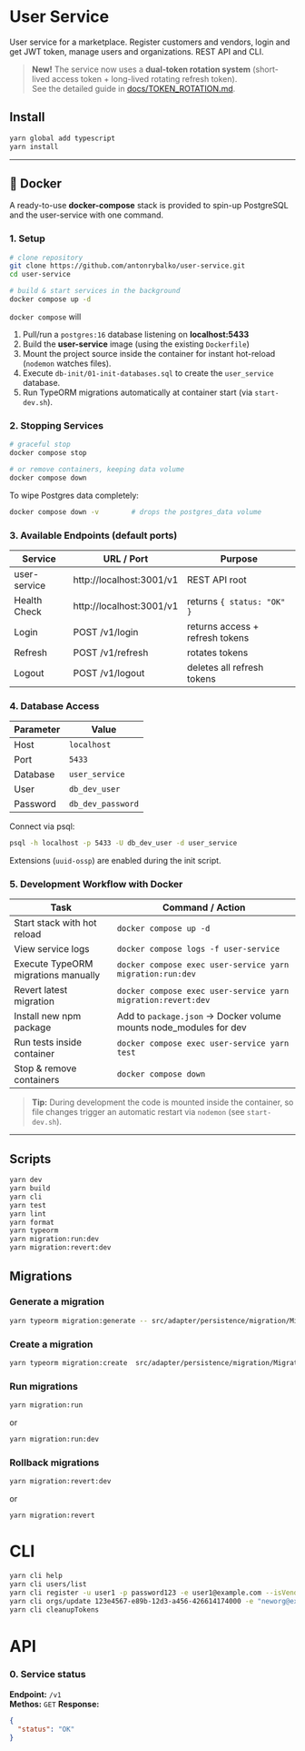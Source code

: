 # User Service

User service for a marketplace. Register customers and vendors, login and get JWT token, manage users and organizations. REST API and CLI.

> **New!**  The service now uses a **dual-token rotation system** (short-lived access token + long-lived rotating refresh token).  
> See the detailed guide in [docs/TOKEN_ROTATION.md](docs/TOKEN_ROTATION.md).

## Install

```bash
yarn global add typescript
yarn install
```

---

## 🐳 Docker

A ready-to-use **docker-compose** stack is provided to spin-up PostgreSQL and the user-service with one command.

### 1. Setup

```bash
# clone repository
git clone https://github.com/antonrybalko/user-service.git
cd user-service

# build & start services in the background
docker compose up -d
```

`docker compose` will

1. Pull/run a `postgres:16` database listening on **localhost:5433**  
2. Build the **user-service** image (using the existing `Dockerfile`)  
3. Mount the project source inside the container for instant hot-reload (`nodemon` watches files).  
4. Execute `db-init/01-init-databases.sql` to create the `user_service` database.  
5. Run TypeORM migrations automatically at container start (via `start-dev.sh`).

### 2. Stopping Services

```bash
# graceful stop
docker compose stop

# or remove containers, keeping data volume
docker compose down
```

To wipe Postgres data completely:

```bash
docker compose down -v        # drops the postgres_data volume
```

### 3. Available Endpoints (default ports)

| Service      | URL / Port        | Purpose                    |
|--------------|-------------------|----------------------------|
| user-service | http://localhost:3001/v1 | REST API root           |
| Health Check | http://localhost:3001/v1 | returns `{ status: "OK" }` |
| Login        | POST /v1/login    | returns access + refresh tokens |
| Refresh      | POST /v1/refresh  | rotates tokens            |
| Logout       | POST /v1/logout   | deletes all refresh tokens |

### 4. Database Access

| Parameter      | Value                |
|----------------|----------------------|
| Host           | `localhost`          |
| Port           | `5433`               |
| Database       | `user_service`       |
| User           | `db_dev_user`        |
| Password       | `db_dev_password`    |

Connect via psql:

```bash
psql -h localhost -p 5433 -U db_dev_user -d user_service
```

Extensions (`uuid-ossp`) are enabled during the init script.

### 5. Development Workflow with Docker

| Task                                    | Command / Action                                                |
|-----------------------------------------|-----------------------------------------------------------------|
| Start stack with hot reload             | `docker compose up -d`                                          |
| View service logs                       | `docker compose logs -f user-service`                           |
| Execute TypeORM migrations manually     | `docker compose exec user-service yarn migration:run:dev`       |
| Revert latest migration                 | `docker compose exec user-service yarn migration:revert:dev`    |
| Install new npm package                 | Add to `package.json` → Docker volume mounts node_modules for dev |
| Run tests inside container              | `docker compose exec user-service yarn test`                    |
| Stop & remove containers                | `docker compose down`                                           |

> **Tip:** During development the code is mounted inside the container, so file changes trigger an automatic restart via `nodemon` (see `start-dev.sh`).

---

## Scripts

```bash
yarn dev
yarn build
yarn cli
yarn test
yarn lint
yarn format
yarn typeorm
yarn migration:run:dev
yarn migration:revert:dev
```

## Migrations

### Generate a migration

```bash
yarn typeorm migration:generate -- src/adapter/persistence/migration/MigrationName -d src/adapter/persistence/data-source.ts
```

### Create a migration

```bash
yarn typeorm migration:create  src/adapter/persistence/migration/MigrationName
```

### Run migrations

```bash
yarn migration:run
```

or

```bash
yarn migration:run:dev
```

### Rollback migrations

```bash
yarn migration:revert:dev
```

or

```
yarn migration:revert
```

# CLI

```bash
yarn cli help
yarn cli users/list
yarn cli register -u user1 -p password123 -e user1@example.com --isVendor
yarn cli orgs/update 123e4567-e89b-12d3-a456-426614174000 -e "neworg@example.com"
yarn cli cleanupTokens
```

# API

### 0. Service status

**Endpoint:** `/v1`  
**Methos:** `GET`
**Response:**
```json
{
  "status": "OK"
}
```

<!-- (rest of README unchanged) -->
